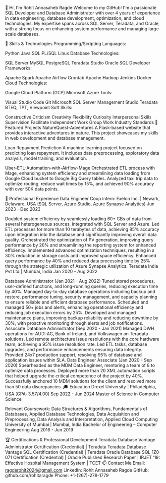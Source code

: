 👋 Hi, I'm Rohit Annasaheb Ragde
Welcome to my GitHub! I'm a passionate SQL Developer and Database Administrator with over 4 years of experience in data engineering, database development, optimization, and cloud technologies. My expertise spans across SQL Server, Teradata, and Oracle, with a strong focus on enhancing system performance and managing large-scale databases.

🔧 Skills & Technologies
Programming/Scripting Languages:

Python
Java
SQL
PL/SQL
Linux
Database Technologies:

SQL Server
MySQL
PostgreSQL
Teradata Studio
Oracle SQL Developer
Frameworks:

Apache Spark
Apache Airflow
Crontab
Apache Hadoop
Jenkins
Docker
Cloud Technologies:

Google Cloud Platform (GCP)
Microsoft Azure
Tools:

Visual Studio Code
Git
Microsoft SQL Server Management Studio
Teradata BTEQ, TPT, Viewpoint
Soft Skills:

Constructive Criticism
Creativity
Flexibility
Curiosity
Interpersonal Skills
Supervision
Facilitate Independent Work
Group Work
Industry Standards
🚀 Featured Projects
NatureQuest-Adventures
A Flask-based website that provides interactive adventures in nature. This project showcases my skills in web development and database management.

Loan Repayment Prediction
A machine learning project focused on predicting loan repayment. It includes data preprocessing, exploratory data analysis, model training, and evaluation.

Uber-ETL-Automation-with-Airflow-Mage
Orchestrated ETL process with Mage, enhancing system efficiency and streamlining data loading from Google Cloud bucket to Google Big Query tables. Analyzed taxi trip data to optimize routing, reduce wait times by 15%, and achieved 90% accuracy with over 50K data points.

💼 Professional Experience
Data Engineer Coop Intern: Exelon Inc. | Newark, Delaware, USA (SQL Server, Azure Studio, Azure Synapse Analytics)
Jun 2023 - Dec 2023

Doubled system efficiency by seamlessly loading 60+ GBs of data from several heterogeneous sources, integrated with SQL Server and Azure.
Led ETL processes for more than 10 terabytes of data, achieving 85% accuracy upon integration into the database and significantly improving overall data quality.
Orchestrated the optimization of PV generation, improving query performance by 20% and streamlining the reporting system for enhanced efficiency.
Implemented advanced optimization techniques, resulting in a 30% reduction in storage costs and improved space efficiency.
Enhanced query performance by 40% and reduced data processing time by 25% through the strategic utilization of Azure Synapse Analytics.
Teradata India Pvt Ltd | Mumbai, India
Jan 2020 - Aug 2022

Database Administrator (Jan 2021 - Aug 2022)
Tuned stored procedures, user-defined functions, and long-running queries, reducing execution time by 40%.
Managed day-to-day database operations including backup and restore, performance tuning, security management, and capacity planning to ensure reliable and efficient database performance.
Scheduled and managed 50+ jobs and alerts, enhancing operational efficiency and reducing job execution errors by 25%.
Developed and managed maintenance plans, improving backup reliability and reducing downtime by 30%, with proactive monitoring through alerts and job notifications.
Associate Database Administrator (Sep 2020 - Jan 2021)
Managed DWH operations for AUDI AG, Bank of Ireland, and Volkswagen on Teradata solutions.
Led remote architecture issue resolutions with the core hardware team, achieving a 95% issue resolution rate.
Led ETL tasks, database upgrades, and performance enhancements ensuring data integrity.
Provided 24x7 production support, resolving 95% of database and application issues within SLA.
Data Engineer Associate (Jan 2020 - Sep 2020)
Spearheaded as the MDM Data Engineer, mentoring a team of 8 to optimize data processes.
Deployed more than 20 XML automation scripts that helped upgrade the critical competence of the project by 40%.
Successfully anchored 10 MDM solutions for the client and resolved more than 50 data discrepancies.
🎓 Education
Drexel University | Philadelphia, USA (GPA: 3.57/4.00)
Sep 2022 - Jun 2024 Master of Science in Computer Science

Relevant Coursework: Data Structures & Algorithms, Fundamentals of Databases, Applied Database Technologies, Data Acquisition and Preprocessing, Data Analysis and Interpretation, Applied Cloud Computing
University of Mumbai | Mumbai, India
Bachelor of Engineering – Computer Engineering Aug 2016 - Jun 2019

🏆 Certifications & Professional Development
Teradata Database Vantage Administrator Certification (Credential) | Teradata
Teradata Database Vantage SQL Certification (Credential) | Teradata
Oracle Database SQL 1Z0-071 Certification (Credential) | Oracle
Published Research Paper | IRJET ’19: Effective Hospital Management System | TCET
📫 Contact Me
Email: ragderohit2024@gmail.com
LinkedIn: Rohit Annasaheb Ragde
GitHub: github.com/rohitaragde
Phone: +1-(267)-278-1779

